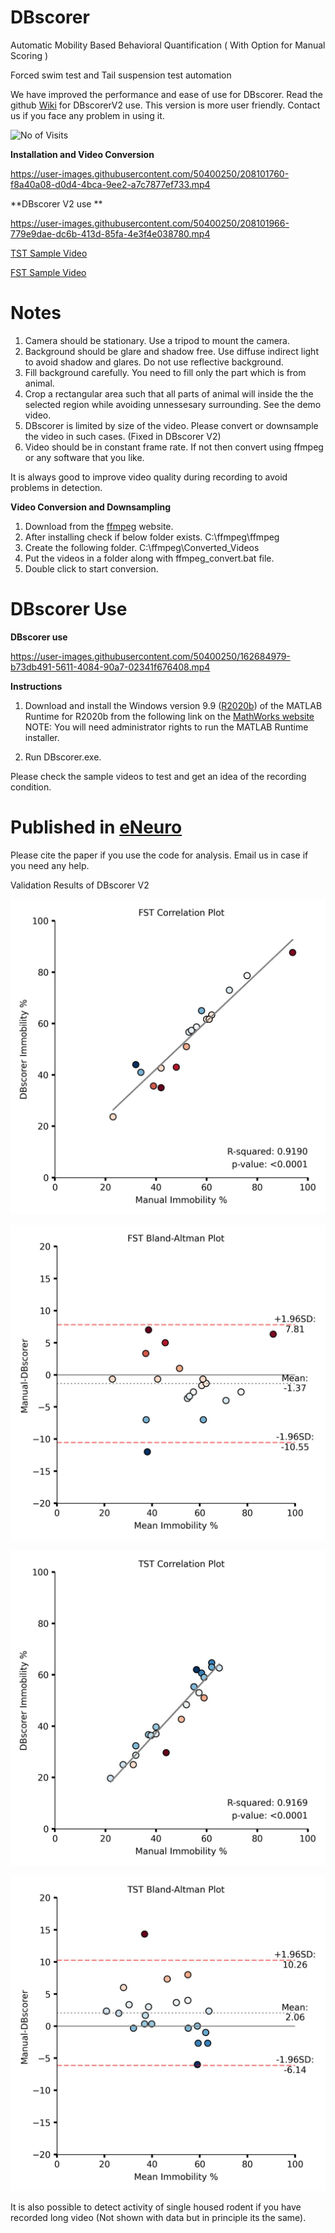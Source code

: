 # DBscorer

Automatic Mobility Based Behavioral Quantification ( With Option for Manual Scoring )

Forced swim test and Tail suspension test automation

We have improved the performance and ease of use for DBscorer. Read the github [Wiki](https://github.com/swanandlab/DBscorer/wiki) for DBscorerV2 use. This version is more user friendly. Contact us if you face any problem in using it. 


![No of Visits](https://visitor-badge.laobi.icu/badge?page_id=swanandlab/DBscorer)


**Installation and Video Conversion**

https://user-images.githubusercontent.com/50400250/208101760-f8a40a08-d0d4-4bca-9ee2-a7c7877ef733.mp4

**DBscorer V2 use **

https://user-images.githubusercontent.com/50400250/208101966-779e9dae-dc6b-413d-85fa-4e3f4e038780.mp4


[TST Sample Video](https://github.com/swanandlab/DBscorer/blob/main/TST%20Sample%20Video.mp4)

[FST Sample Video](https://github.com/swanandlab/DBscorer/blob/main/FST%20SAMPLE%20VIDEO.mp4)


# Notes
1. Camera should be stationary. Use a tripod to mount the camera.
2. Background should be glare and shadow free. Use diffuse indirect light to avoid shadow and glares. Do not use reflective background.
3. Fill background carefully. You need to fill only the part which is from animal.
4. Crop a rectangular area such that all parts of animal will inside the the selected region while avoiding unnessesary surrounding. See the demo video.
5. DBscorer is limited by size of the video. Please convert or downsample the video in such cases. (Fixed in DBscorer V2) 
6. Video should be in constant frame rate. If not then convert using ffmpeg or any software that you like.

It is always good to improve video quality during recording to avoid problems in detection.

**Video Conversion and Downsampling**

1. Download from the [ffmpeg](http://ffmpeg.org/) website.
2. After installing check if below folder exists.
C:\ffmpeg\ffmpeg
3. Create the following folder.
C:\ffmpeg\Converted_Videos
4. Put the videos in a folder along with ffmpeg_convert.bat file.
5. Double click to start conversion.

# DBscorer Use
**DBscorer use**

https://user-images.githubusercontent.com/50400250/162684979-b73db491-5611-4084-90a7-02341f676408.mp4

**Instructions**

1. Download and install the Windows version 9.9 ([R2020b](https://ssd.mathworks.com/supportfiles/downloads/R2020b/Release/5/deployment_files/installer/complete/win64/MATLAB_Runtime_R2020b_Update_5_win64.zip)) of the MATLAB Runtime for R2020b  from the following link on the [MathWorks website](https://www.mathworks.com/products/compiler/mcr/index.html)
NOTE: You will need administrator rights to run the MATLAB Runtime installer. 

2. Run DBscorer.exe.

Please check the sample videos to test and get an idea of the recording condition.

# Published in [eNeuro](https://doi.org/10.1523/ENEURO.0305-21.2021)
Please cite the paper if you use the code for analysis.
Email us in case if you need any help.

Validation Results of DBscorer V2


![alt text](https://github.com/swanandlab/DBscorer/blob/main/FST%20Correlation%20Plot.jpg?raw=true)

![alt text](https://github.com/swanandlab/DBscorer/blob/main/FST%20BA%20Plot.jpg?raw=true)

![alt text](https://github.com/swanandlab/DBscorer/blob/main/TST%20Correlation%20Plot.jpg?raw=true)

![alt text](https://github.com/swanandlab/DBscorer/blob/main/TST%20BA%20Plot.jpg?raw=true)

It is also possible to detect activity of single housed rodent if you have recorded long video (Not shown with data but in principle its the same). 



